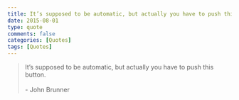 ```yaml
---
title: It’s supposed to be automatic, but actually you have to push this button.
date: 2015-08-01
type: quote
comments: false
categories: [Quotes]
tags: [Quotes]
---
```


>It’s supposed to be automatic, but actually you have to push this button.
<br/><br/>- John Brunner
